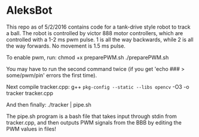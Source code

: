 # AleksBot

This repo as of 5/2/2016 contains code for a tank-drive style robot to track a ball. The robot is controlled by victor 888 motor controllers, which are controlled with a 1-2 ms pwm pulse. 1 is all the way backwards, while 2 is all the way forwards. No movement is 1.5 ms pulse.

To enable pwm, run:
  chmod +x preparePWM.sh
  ./preparePWM.sh

You may have to run the second command twice (if you get 'echo ### > some/pwm/pin' errors the first time).

Next compile tracker.cpp:
  g++ `pkg-config --static --libs opencv` -O3 -o tracker tracker.cpp
  
And then finally:
  ./tracker | pipe.sh
  
The pipe.sh program is a bash file that takes input through stdin from tracker.cpp, and then outputs PWM signals from the BBB by editing the PWM values in files!
